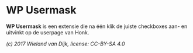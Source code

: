 WP Usermask
===========

**WP Usermask** is een extensie die na één klik de juiste checkboxes aan- en uitvinkt op de userpage van Honk.

*(c) 2017 Wieland van Dijk, license: CC-BY-SA 4.0*
